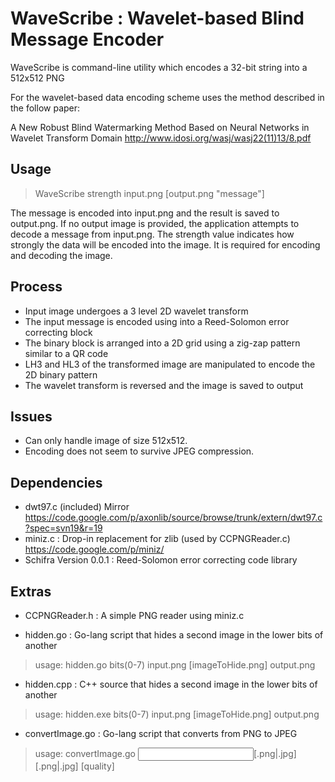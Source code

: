 # WaveScribe : Wavelet-based Blind Message Encoder #

WaveScribe is command-line utility which encodes a 32-bit string into a 512x512 PNG

For the wavelet-based data encoding scheme uses the method described in the follow paper:

A New Robust Blind Watermarking Method Based on Neural Networks in Wavelet Transform Domain
http://www.idosi.org/wasj/wasj22(11)13/8.pdf

## Usage ##

> WaveScribe strength input.png [output.png "message"]

The message is encoded into input.png and the result is saved to output.png.
If no output image is provided, the application attempts to decode a message from input.png.
The strength value indicates how strongly the data will be encoded into the image. 
It is required for encoding and decoding the image.

## Process ##

- Input image undergoes a 3 level 2D wavelet transform
- The input message is encoded using into a Reed-Solomon error correcting block
- The binary block is arranged into a 2D grid using a zig-zap pattern similar to a QR code
- LH3 and HL3 of the transformed image are manipulated to encode the 2D binary pattern
- The wavelet transform is reversed and the image is saved to output

## Issues ##

- Can only handle image of size 512x512. 
- Encoding does not seem to survive JPEG compression.

## Dependencies ##

- dwt97.c (included) Mirror https://code.google.com/p/axonlib/source/browse/trunk/extern/dwt97.c?spec=svn19&r=19
- miniz.c : Drop-in replacement for zlib (used by CCPNGReader.c) https://code.google.com/p/miniz/
- Schifra Version 0.0.1 : Reed-Solomon error correcting code library

## Extras ##

- CCPNGReader.h   : A simple PNG reader using miniz.c

- hidden.go       : Go-lang script that hides a second image in the lower bits of another

> usage: hidden.go bits(0-7) input.png [imageToHide.png] output.png

- hidden.cpp      : C++ source that hides a second image in the lower bits of another

> usage: hidden.exe bits(0-7) input.png [imageToHide.png] output.png

- convertImage.go : Go-lang script that converts from PNG to JPEG

> usage: convertImage.go <input>[.png|.jpg] <output>[.png|.jpg] [quality]